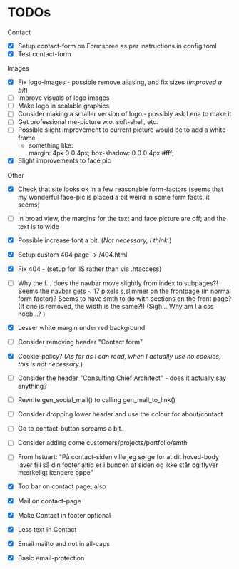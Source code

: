 # TODOs

Contact

* [x] Setup contact-form on Formspree as per instructions in config.toml
* [x] Test contact-form

Images

* [x] Fix logo-images - possible remove aliasing, and fix sizes (_improved a bit_)
* [ ] Improve visuals of logo images
* [ ] Make logo in scalable graphics
* [ ] Consider making a smaller version of logo - possibly ask Lena to make it
* [ ] Get professional me-picture w.o. soft-shell, etc.
* [ ] Possible slight improvement to current picture would be to add a white frame
    - something like:     
        margin: 4px 0 0 4px;
        box-shadow: 0 0 0 4px #fff;
* [x] Slight improvements to face pic

Other 

* [x] Check that site looks ok in a few reasonable form-factors (seems that my wonderful face-pic is placed a bit weird in some form facts, it seems)
* [ ] In broad view, the margins for the text and face picture are off; and the text is to wide
* [x] Possible increase font a bit. (_Not necessary, I think._)
* [x] Setup custom 404 page -> /404.html 
* [x] Fix 404 - (setup for IIS rather than via .htaccess)
* [ ] Why the f... does the navbar move slightly from index to subpages?! Seems the navbar gets ~ 17 pixels s,slimmer on the frontpage  (in normal form factor)? Seems to have smth to do with sections on the front page? (If one is removed, the width is the same?!) (Sigh... Why am I a css noob...? )
* [x] Lesser white margin under red background
* [ ] Consider removing header "Contact form" 
* [x] Cookie-policy? (_As far as I can read, when I actually use no cookies, this is not necessary._)
* [ ] Consider the header "Consulting Chief Architect" - does it actually say anything?
* [ ] Rewrite gen_social_mail() to calling gen_mail_to_link()
* [ ] Consider dropping lower header and use the colour for about/contact
* [ ] Go to contact-button screams a bit.
* [ ] Consider adding come customers/projects/portfolio/smth
* [ ] From hstuart: "På contact-siden ville jeg sørge for at dit hoved-body laver fill så din footer altid er i bunden af siden og ikke står og flyver mærkeligt længere oppe"

* [X] Top bar on contact page, also
* [X] Mail on contact-page
* [X] Make Contact in footer optional
* [X] Less text in Contact
* [X] Email mailto and not in all-caps
* [X] Basic email-protection


